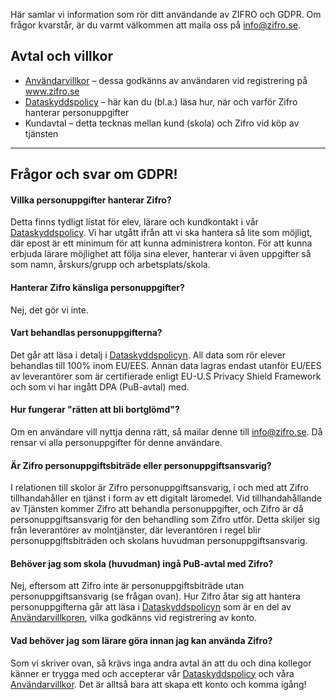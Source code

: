 <!-- Template: Generic Page -->
<!-- Link: /gdpr/ -->
<!-- Page name: Om ZIFRO och GDPR -->
<!-- Page title: {empty} -->
<!-- Header color: 4 #ff964c -->
<!-- Page Text: -->

Här samlar vi information som rör ditt användande av ZIFRO och GDPR. Om frågor kvarstår, är du varmt välkommen att maila oss på info@zifro.se.

## Avtal och villkor

- [Användarvillkor](/anvandarvillkor) – dessa godkänns av användaren vid registrering på www.zifro.se
- [Dataskyddspolicy](/dataskyddspolicy) – här kan du (bl.a.) läsa hur, när och varför Zifro hanterar personuppgifter
- Kundavtal – detta tecknas mellan kund (skola) och Zifro vid köp av tjänsten

---

## Frågor och svar om GDPR!

<p></p>

#### <i class="fas fa-question-circle"></i> Villka personuppgifter hanterar Zifro?

Detta finns tydligt listat för elev, lärare och kundkontakt i vår [Dataskyddspolicy](/dataskyddspolicy). Vi har utgått ifrån att vi ska hantera så lite som möjligt, där epost är ett minimum för att kunna administrera konton. För att kunna erbjuda lärare möjlighet att följa sina elever, hanterar vi även uppgifter så som namn, årskurs/grupp och arbetsplats/skola.

#### <i class="fas fa-question-circle"></i> Hanterar Zifro känsliga personuppgifter?

Nej, det gör vi inte.

#### <i class="fas fa-question-circle"></i> Vart behandlas personuppgifterna?

Det går att läsa i detalj i [Dataskyddspolicyn](/dataskyddspolicy). All data som rör elever behandlas till 100% inom EU/EES. Annan data lagras endast utanför EU/EES av leverantörer som är certifierade enligt EU-U.S Privacy Shield Framework och som vi har ingått DPA (PuB-avtal) med.

#### <i class="fas fa-question-circle"></i> Hur fungerar "rätten att bli bortglömd"?

Om en användare vill nyttja denna rätt, så mailar denne till info@zifro.se. Då rensar vi alla personuppgifter för denne användare.

#### <i class="fas fa-question-circle"></i> Är Zifro personuppgiftsbiträde eller personuppgiftsansvarig?

I relationen till skolor är Zifro personuppgiftsansvarig, i och med att Zifro tillhandahåller en tjänst i form av ett digitalt läromedel. Vid tillhandahållande av Tjänsten kommer Zifro att behandla personuppgifter, och Zifro är då personuppgiftsansvarig för den behandling som Zifro utför. Detta skiljer sig från leverantörer av molntjänster, där leverantören i regel blir personuppgiftsbiträden och skolans huvudman personuppgiftsansvarig.

#### <i class="fas fa-question-circle"></i> Behöver jag som skola (huvudman) ingå PuB-avtal med Zifro?

Nej, eftersom att Zifro inte är personuppgiftsbiträde utan personuppgiftsansvarig (se frågan ovan). Hur Zifro åtar sig att hantera personuppgifterna går att läsa i [Dataskyddspolicyn](/dataskyddspolicy) som är en del av [Användarvillkoren](/anvandarvillkor), vilka godkänns vid registrering av konto.

#### <i class="fas fa-question-circle"></i> Vad behöver jag som lärare göra innan jag kan använda Zifro?

Som vi skriver ovan, så krävs inga andra avtal än att du och dina kollegor känner er trygga med och accepterar vår [Dataskyddspolicy](/dataskyddspolicy) och våra [Användarvillkor](/anvandarvillkor). Det är alltså bara att skapa ett konto och komma igång!
